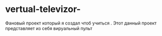 # vertual-televizor-
Фановый проект который я создал чтоб учиться . Этот данный проект представляет из себя вируальный пульт

